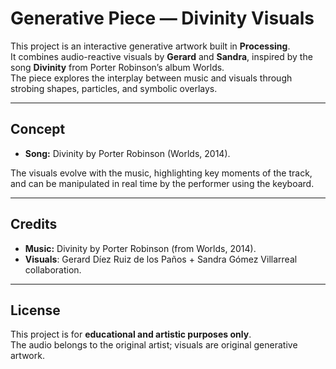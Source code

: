 # Generative Piece — Divinity Visuals

This project is an interactive generative artwork built in **Processing**.  
It combines audio-reactive visuals by **Gerard** and **Sandra**, inspired by the song **Divinity** from Porter Robinson’s album Worlds.  
The piece explores the interplay between music and visuals through strobing shapes, particles, and symbolic overlays.

---

## Concept
- **Song:** Divinity by Porter Robinson (Worlds, 2014).  

The visuals evolve with the music, highlighting key moments of the track, and can be manipulated in real time by the performer using the keyboard.

---

## Credits
- **Music:** Divinity by Porter Robinson (from Worlds, 2014).  
- **Visuals**: Gerard Díez Ruiz de los Paños + Sandra Gómez Villarreal collaboration.
  
---

## License
This project is for **educational and artistic purposes only**.  
The audio belongs to the original artist; visuals are original generative artwork.
